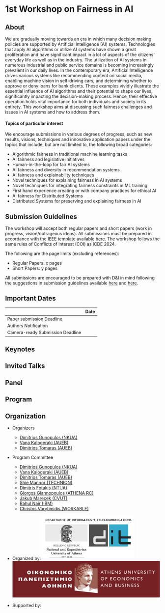 # 1st Workshop on Fairness in AI

## About 
We are gradually moving towards an era in which many decision making policies are supported by Artificial Intelligence (AI) systems. Technologies that apply AI algorithms or utilize AI systems have shown a great proliferation and have significant impact in a lot of aspects of the citizens' everyday life as well as in the industry. The utilization of AI systems in numerous industrial and public service domains is becoming increasingly prevalent in our daily lives. In the contemporary era, Artificial Intelligence drives various systems like recommending content on social media, enabling machine vision in self-driving cars, and determining whether to approve or deny loans for bank clients. These examples vividly illustrate the essential influence of AI algorithms and their potential to shape our lives, significantly impacting the decision-making process. Hence, their effective operation holds vital importance for both individuals and society in its entirety. This workshop aims at discussing such fairness challenges and issues in AI systems and how to address them.

#### Topics of particular interest
We encourage submissions in various degrees of progress, such as new results, visions, techniques and innovative application papers under the topics that include, but are not limited to, the following broad categories:

* Algorithmic fairness in traditional machine learning tasks
* AI fairness and legislative initiatives
* Human-in-the-loop for fair AI systems
* AI fairness and diversity in recommendation systems
* AI fairness and explainability techniques
* Novel techniques for explaining fairness in AI systems
* Novel techniques for integrating fairness constraints in ML training
* First hand experience creating or with company practices for ethical AI
* AI fairness for Distributed Systems
* Distributed Systems for preserving and explaining fairness in AI


## Submission Guidelines
The workshop will accept both regular papers and short papers (work in progress, vision/outrageous ideas). All submissions must be prepared in accordance with the IEEE template available <a href="https://www.ieee.org/conferences_events/conferences/publishing/templates.html" target="_blank">here</a>. The workshop follows the same rules of Conflicts of Interest (COI) as ICDE 2024.

The following are the page limits (excluding references):


* Regular Papers: x pages
* Short Papers: y pages

All submissions are encouraged to be prepared with D&I in mind following the suggestions in submission guidelines available <a href="https://icde2024.github.io/di.html" target="_blank">here</a> and <a href="https://dbdni.github.io/" target="_blank">here</a>.

## Important Dates

|                             | Date              |
|:---------------------------------|:------------------|
|Paper submission Deadline         |                   |
|Authors Notification              |                   |
|Camera-ready Submission Deadline  |                   |

## Keynotes

## Invited Talks

## Panel

## Program


## Organization

- Organizers
  - [Dimitrios Gunopulos (NKUA)](https://www.di.uoa.gr/~dg/)
  - [Vana Kalogeraki (AUEB)](http://www2.cs.aueb.gr/~vana/)
  - [Dimitrios Tomaras (AUEB)](https://www2.aueb.gr/users/tomaras/)

- Program Committee
  - [Dimitrios Gunopulos (NKUA)](https://www.di.uoa.gr/~dg/)
  - [Vana Kalogeraki (AUEB)](http://www2.cs.aueb.gr/~vana/)
  - [Dimitrios Tomaras (AUEB)](https://www2.aueb.gr/users/tomaras/)
  - [Shie Mannor (TECHNION)](https://shie.net.technion.ac.il/)
  - [Dimitris Fotakis (NTUA)](https://www.ece.ntua.gr/en/staff/180)
  - [Giorgos Giannopoulos (ATHENA RC)](https://www.imsi.athenarc.gr/en/people/member/7)
  - [Jakub Marecek (CVUT)](https://cs.felk.cvut.cz/en/people/marecjak)
  - [Rahul Nair (IBM)](https://research.ibm.com/people/rahul-nair)
  - [Christos Varytimidis (WORKABLE)](https://github.com/christosvar)

- Organized by:
<a href="https://www.di.uoa.gr/en"><img src="assets/img/logo_en.png" alt="NKUA logo" width="300"></a>
<a href="https://www.aueb.gr/en/"><img src="assets/img/1_AUEB-pantone-HR.jpeg" alt="AUEB logo" width="500"></a>

- Supported by:
